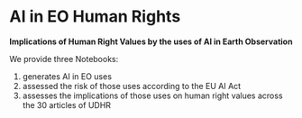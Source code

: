 # AI in EO Human Rights

**Implications of Human Right Values by the uses of AI in Earth Observation**

We provide three Notebooks:

1) generates AI in EO uses
2) assessed the risk of those uses according to the EU AI Act
3) assesses the implications of those uses on human right values across the 30 articles of UDHR

